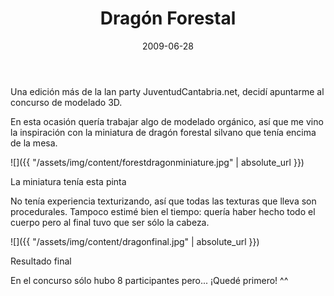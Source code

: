 ﻿---
layout: post
title: Dragón Forestal
date: 2009-06-28
description: 
img: assets/img/cover/dragon.png
video: HDHyBFW_DPo
tags: [Cosas]
words: 1 minuto
status: published
---

Una edición más de la lan party JuventudCantabria.net, decidí apuntarme al concurso de modelado 3D.

En esta ocasión quería trabajar algo de modelado orgánico, así que me vino la inspiración con la miniatura de dragón forestal silvano que tenía encima de la mesa.

![]({{ "/assets/img/content/forestdragonminiature.jpg" | absolute_url }})
<p class="image-caption">La miniatura tenía esta pinta</p>

No tenía experiencia texturizando, así que todas las texturas que lleva son procedurales. Tampoco estimé bien el tiempo: quería haber hecho todo el cuerpo pero al final tuvo que ser sólo la cabeza.

![]({{ "/assets/img/content/dragonfinal.jpg" | absolute_url }})
<p class="image-caption">Resultado final</p>

En el concurso sólo hubo 8 participantes pero... ¡Quedé primero! ^^